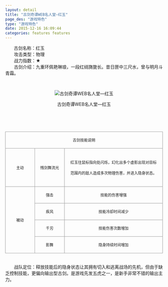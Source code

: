 ```yaml
---
layout: detail
title: "古剑奇谭WEB名人堂—红玉"
page_des: "游戏特色"
type: "游戏特色"
date: 2015-12-16 16:09:44
categories: features features
--- 
```


 
<p>&nbsp;&nbsp;&nbsp;&nbsp;&nbsp;&nbsp;&nbsp;古剑名称：红玉<br>　　攻击类型：物理<br>　　战力指数：★<br>　　古剑介绍：九重环佩艳琳琅，一段红绡旖旎长。昔日匣中三尺水，曾与明月斗青霜。</p><p>&nbsp;</p><p style="text-align: center;"><img title="古剑奇谭WEB名人堂—红玉" alt="古剑奇谭WEB名人堂—红玉" src="http://dev.36b.me/current/gjqt/img/resource/508.jpg"></p><p style="text-align: center;">古剑奇谭WEB名人堂—红玉</p><p>&nbsp;</p><p>&nbsp;</p><table align="center" width="529"><tbody><tr style="height: 42px;"><td style="padding: 1px; border: 1px solid rgb(150, 150, 150);" colspan="3" valign="middle" width="529"><p style="text-align: center;"><span style="font-family: 宋体; font-size: 12px;">古剑技能说明</span></p></td></tr><tr style="height: 122px;"><td style="border-width: medium 1px 1px; border-style: none solid solid; border-color: currentColor rgb(150, 150, 150) rgb(150, 150, 150); padding: 1px;" valign="middle" width="97"><p style="text-align: center;"><span style="font-family: 宋体; font-size: 12px;">主动</span></p></td><td style="border-width: 1px 1px 1px medium; border-style: solid solid solid none; border-color: rgb(150, 150, 150) rgb(150, 150, 150) rgb(150, 150, 150) currentColor; padding: 1px;" valign="middle" width="99"><p style="text-align: center;"><span style="font-family: 宋体; font-size: 12px;">残剑舞流光</span></p></td><td style="border-width: 1px 1px 1px medium; border-style: solid solid solid none; border-color: rgb(150, 150, 150) rgb(150, 150, 150) rgb(150, 150, 150) currentColor; padding: 1px;" valign="middle" width="334"><p style="text-align: center;"><span style="font-family: 宋体; font-size: 12px;">红玉往鼠标指向处闪烁，幻化出多个虚影出现对目标</span></p><p style="text-align: center;"><span style="font-family: 宋体; font-size: 12px;">范围内的敌人造成多次物理伤害，并进入隐身状态。</span></p></td></tr><tr style="height: 45px;"><td style="border-width: medium 1px 1px; border-style: none solid solid; border-color: currentColor rgb(150, 150, 150) rgb(150, 150, 150); padding: 1px;" rowspan="4" valign="middle" width="97"><p style="text-align: center;"><span style="font-family: 宋体; font-size: 12px;">被动</span></p></td><td style="border-width: medium 1px 1px medium; border-style: none solid solid none; border-color: currentColor rgb(150, 150, 150) rgb(150, 150, 150) currentColor; padding: 1px;" valign="middle" width="99"><p style="text-align: center;"><span style="font-family: 宋体; font-size: 12px;">强击</span></p></td><td style="border-width: medium 1px 1px medium; border-style: none solid solid none; border-color: currentColor rgb(150, 150, 150) rgb(150, 150, 150) currentColor; padding: 1px;" valign="middle" width="334"><p style="text-align: center;"><span style="font-family: 宋体; font-size: 12px;">技能的伤害增强</span></p></td></tr><tr style="height: 45px;"><td style="border-width: medium 1px 1px medium; border-style: none solid solid none; border-color: currentColor rgb(150, 150, 150) rgb(150, 150, 150) currentColor; padding: 1px;" valign="middle" width="99"><p style="text-align: center;"><span style="font-family: 宋体; font-size: 12px;">疾风</span></p></td><td style="border-width: medium 1px 1px medium; border-style: none solid solid none; border-color: currentColor rgb(150, 150, 150) rgb(150, 150, 150) currentColor; padding: 1px;" valign="middle" width="334"><p style="text-align: center;"><span style="font-family: 宋体; font-size: 12px;">技能冷却时间减少</span></p></td></tr><tr style="height: 45px;"><td style="border-width: medium 1px 1px medium; border-style: none solid solid none; border-color: currentColor rgb(150, 150, 150) rgb(150, 150, 150) currentColor; padding: 1px;" valign="middle" width="99"><p style="text-align: center;"><span style="font-family: 宋体; font-size: 12px;">千刃</span></p></td><td style="border-width: medium 1px 1px medium; border-style: none solid solid none; border-color: currentColor rgb(150, 150, 150) rgb(150, 150, 150) currentColor; padding: 1px;" valign="middle" width="334"><p style="text-align: center;"><span style="font-family: 宋体; font-size: 12px;">技能伤害次数增加</span></p></td></tr><tr style="height: 43px;"><td style="border-width: medium 1px 1px medium; border-style: none solid solid none; border-color: currentColor rgb(150, 150, 150) rgb(150, 150, 150) currentColor; padding: 1px;" valign="middle" width="99"><p style="text-align: center;"><span style="font-family: 宋体; font-size: 12px;">影舞</span></p></td><td style="border-width: medium 1px 1px medium; border-style: none solid solid none; border-color: currentColor rgb(150, 150, 150) rgb(150, 150, 150) currentColor; padding: 1px;" valign="middle" width="334"><p style="text-align: center;"><span style="font-family: 宋体; font-size: 12px;">隐身持续时间增加</span></p></td></tr></tbody></table><p><br>　　战队定位：释放技能后的隐身状态让其拥有切入和逃离战场的先机，但由于缺乏控制技能，更偏向输出型古剑。是游戏先发五虎之一，是新手非常不错的输出主力。</p>